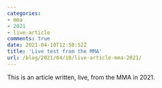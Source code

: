 ```yaml
---
categories:
- mma
- 2021
- live-article
comments: true
date: 2021-04-10T12:50:52Z
title: 'Live test from the MMA'
url: /blog/2021/04/10/live-article-mma-2021/
---
```


This is an article written, live, from the MMA in 2021.

